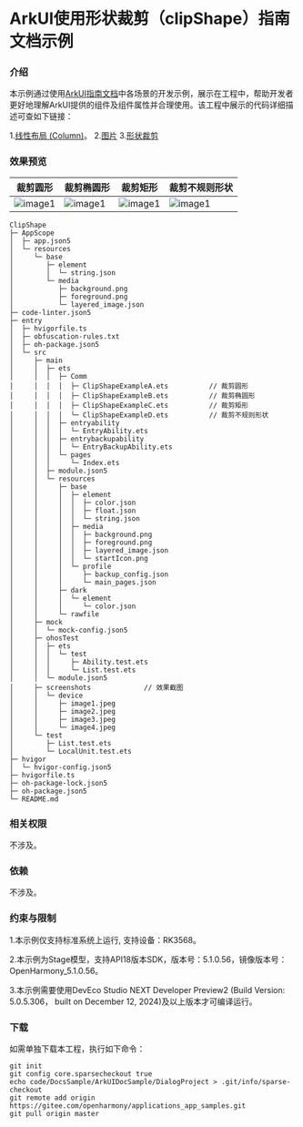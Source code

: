 # ArkUI使用形状裁剪（clipShape）指南文档示例

### 介绍


本示例通过使用[ArkUI指南文档](https://gitee.com/openharmony/docs/tree/master/zh-cn/application-dev/ui)中各场景的开发示例，展示在工程中，帮助开发者更好地理解ArkUI提供的组件及组件属性并合理使用。该工程中展示的代码详细描述可查如下链接：

1.[线性布局 (Column)](https://gitee.com/openharmony/docs/blob/OpenHarmony-5.0.1-Release/zh-cn/application-dev/ui/arkts-layout-development-linear.md)。
2.[图片](https://docs.openharmony.cn/pages/v4.1/en/application-dev/reference/apis-arkui/arkui-ts/ts-basic-components-image.md)
3.[形状裁剪](https://docs.openharmony.cn/pages/v5.1/zh-cn/application-dev/reference/apis-arkui/arkui-ts/ts-universal-attributes-sharp-clipping.md)

### 效果预览



| 裁剪圆形                                 | 裁剪椭圆形                            | 裁剪矩形                           | 裁剪不规则形状                          |
|------------------------------------|------------------------------------|------------------------------------|------------------------------------|
| ![image1](E:\dosc_smaplte\applications_app_samples_lbf\code\DocsSample\ArkUISample\ClipShape\entry\src\screenshots\device\image1.jpeg) | ![image1](E:\dosc_smaplte\applications_app_samples_lbf\code\DocsSample\ArkUISample\ClipShape\entry\src\screenshots\device\image2.jpeg) | ![image1](E:\dosc_smaplte\applications_app_samples_lbf\code\DocsSample\ArkUISample\ClipShape\entry\src\screenshots\device\image3.jpeg) |![image1](E:\dosc_smaplte\applications_app_samples_lbf\code\DocsSample\ArkUISample\ClipShape\entry\src\screenshots\device\image4.jpeg)



```
ClipShape
├─ AppScope
│  ├─ app.json5
│  └─ resources
│     └─ base
│        ├─ element
│        │  └─ string.json
│        └─ media
│           ├─ background.png
│           ├─ foreground.png
│           └─ layered_image.json
├─ code-linter.json5
├─ entry
│  ├─ hvigorfile.ts
│  ├─ obfuscation-rules.txt
│  ├─ oh-package.json5
│  └─ src
│     ├─ main
│     │  ├─ ets
│     │  │  ├─ Comm 
│     │  │  │  ├─ ClipShapeExampleA.ets          // 裁剪圆形
│     │  │  │  ├─ ClipShapeExampleB.ets          // 裁剪椭圆形
│     │  │  │  ├─ ClipShapeExampleC.ets          // 裁剪矩形
│     │  │  │  └─ ClipShapeExampleD.ets          // 裁剪不规则形状
│     │  │  ├─ entryability
│     │  │  │  └─ EntryAbility.ets
│     │  │  ├─ entrybackupability
│     │  │  │  └─ EntryBackupAbility.ets
│     │  │  └─ pages
│     │  │     └─ Index.ets
│     │  ├─ module.json5
│     │  └─ resources
│     │     ├─ base
│     │     │  ├─ element
│     │     │  │  ├─ color.json
│     │     │  │  ├─ float.json
│     │     │  │  └─ string.json
│     │     │  ├─ media
│     │     │  │  ├─ background.png
│     │     │  │  ├─ foreground.png
│     │     │  │  ├─ layered_image.json
│     │     │  │  └─ startIcon.png
│     │     │  └─ profile
│     │     │     ├─ backup_config.json
│     │     │     └─ main_pages.json
│     │     ├─ dark
│     │     │  └─ element
│     │     │     └─ color.json
│     │     └─ rawfile
│     ├─ mock
│     │  └─ mock-config.json5
│     ├─ ohosTest
│     │  ├─ ets
│     │  │  └─ test
│     │  │     ├─ Ability.test.ets
│     │  │     └─ List.test.ets
│     │  └─ module.json5
│     ├─ screenshots             // 效果截图
│     │  └─ device
│     │     ├─ image1.jpeg
│     │     ├─ image2.jpeg
│     │     ├─ image3.jpeg
│     │     └─ image4.jpeg
│     └─ test
│        ├─ List.test.ets
│        └─ LocalUnit.test.ets
├─ hvigor
│  └─ hvigor-config.json5
├─ hvigorfile.ts
├─ oh-package-lock.json5
├─ oh-package.json5
└─ README.md

```

### 相关权限

不涉及。

### 依赖

不涉及。

### 约束与限制

1.本示例仅支持标准系统上运行, 支持设备：RK3568。

2.本示例为Stage模型，支持API18版本SDK，版本号：5.1.0.56，镜像版本号：OpenHarmony_5.1.0.56。

3.本示例需要使用DevEco Studio NEXT Developer Preview2 (Build Version: 5.0.5.306， built on December 12, 2024)及以上版本才可编译运行。

### 下载

如需单独下载本工程，执行如下命令：

````
git init
git config core.sparsecheckout true
echo code/DocsSample/ArkUIDocSample/DialogProject > .git/info/sparse-checkout
git remote add origin https://gitee.com/openharmony/applications_app_samples.git
git pull origin master
````